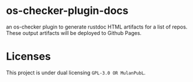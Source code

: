 # os-checker-plugin-docs

an os-checker plugin to generate rustdoc HTML artifacts for a list of repos.
These output artifacts will be deployed to Github Pages.

# Licenses

This project is under dual licensing `GPL-3.0 OR MulanPubL`.

